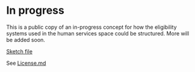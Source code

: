 # In progress

This is a public copy of an in-progress concept for how the eligibility systems used in the human services space could be structured. More will be added soon.

[Sketch file](https://github.com/18F/eligibility-system-concept/blob/master/LICENSE.md/eligibility-system-concept.sketch.zip)

See [License.md](license.md)
